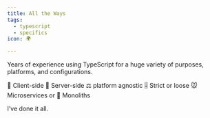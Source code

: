 ```yaml
---
title: All the Ways
tags:
  - typescript
  - specifics
icon: 🌍

---
```

Years of experience using TypeScript for a huge variety of purposes, platforms, and configurations.

📱 Client-side
📡 Server-side
⚖️ platform agnostic
🎚️ Strict or loose
🐭 Microservices or 🐘 Monoliths

I’ve done it all.